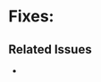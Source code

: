 <!--PR should always have a related issue-->
<!--Contributers are expected to discuss with the project maintainers-->
# Fixes:

<!--Please provide a short description of what your change does.-->

## Related Issues

- <!--Link to issues fixed-->
